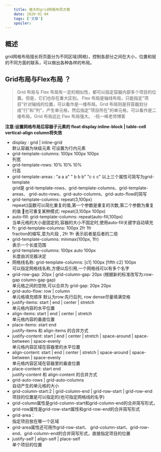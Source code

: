 ```yaml
---
    title: 强大的grid网格布局方案
    date: 2020-01-04
    tags: ['文章']
    spoiler: 
---
```

## 概述
grid网格布局擅长将页面分为不同区域(网格)，控制各部分之间在大小，位置和层的不同方面的联系，可以做出各种各样的布局。  
## Grid布局与Flex布局 ？
> Grid 布局与 Flex 布局有一定的相似性，都可以指定容器内部多个项目的位置。但是，它们也存在重大区别。 Flex 布局是轴线布局，只能指定"项目"针对轴线的位置，可以看作是一维布局。Grid 布局则是将容器划分成"行"和"列"，产生单元格，然后指定"项目所在"的单元格，可以看作是二维布局。Grid 布局远比 Flex 布局强大。   -阮一峰老师博客    

**注意:设置网格布局后容器子元素的 float display:inline-block | table-cell vertical-align column将失效**
- display : grid | inline-grid  
默认容器为块级元素 可设置为行内元素
- grid-template-columns: 100px 100px 100px  
列宽
- grid-template-rows: 10% 10% 10%  
行高
- grid-template-areas  : "a a a"  " b b b"  "c c c"
以上三个属性可简写为grid-template  
grid是 grid-template-rows、grid-template-columns、grid-template-areas、 grid-auto-rows、grid-auto-columns、grid-auto-flow的简写
- grid-template-columns: repeat(3,100px)  
repeat()函数可以简化重复的值,第一个参数是重复的次数,第二个参数为重复的值
也可重复某种模式: repeat(3,100px 100px)
- auto-fill: grid-template-columns: repeat(auto-fill,100px)  
当单元格的大小是固定的,容器的大小不固定时,使用auto-fill关键字自动填充
- fr: grid-template-columns: 100px 2fr 1fr  
fraction的缩写,意为片段 , 2fr 1fr 表示前者是后者的二倍
- grid-template-columns: minmax(100px, 1fr)  
表示一个长度范围
- grid-template-columns: 100px auto 100px  
长度由浏览器决定
- 网格线名称: grid-template-columns: [c1] 100px [fifth c2] 100px  
可以指定网格线名称,方便以后引用,一个网格线可以有多个名字
- grid-row-gap: 20px | grid-column-gap: 20px 
(根据新的标准改写为:row-gap column-gap gap)  
单元格之间的空隙,可以合并为 grid-gap: 20px 20px
- grid-auto-flow: row | column  
单元格填充顺序 默认为row:先行后列, row dense尽量填满空格
- justify-items: start | end | center | stretch  
单元格内容的水平位置
- align-items: start | end | center | stretch  
单元格内容的垂直位置
- place-items: start end   
justify-items 和 align-items 的合并方式
- justify-content: start | end | center | stretch | space-around | space-between | space-evenly  
单元格内容区域在容器里的水平位置
- align-content: start | end | center | stretch | space-around | space-between | space-evenly  
单元格内容区域在容器里的垂直位置
- place-content: start end   
justify-content 和 align-content 的合并方式
- grid-auto-rows | grid-auto-columns  
自动产生的单元格的大小
- grid-column-start:2 | grid-column-end | grid-row-start | grid-row-end  
项目的位置是可以指定的(也可指定网格线的名字)
- grid-column属性是grid-column-start和grid-column-end的合并简写形式，grid-row属性是grid-row-start属性和grid-row-end的合并简写形式
- grid-area：  
    指定项目放在哪一个区域
- grid-area属性还可用作grid-row-start、         grid-column-start、grid-row-end、grid-column-end的合并简写形式，直接指定项目的位置
- justify-self | align-self | place-self  
    单个项目的位置